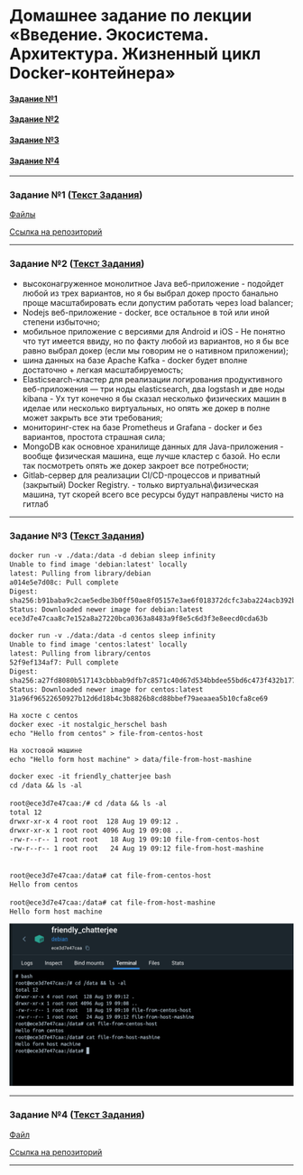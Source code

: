 # Домашнее задание по лекции «Введение. Экосистема. Архитектура. Жизненный цикл Docker-контейнера»

#### [Задание №1](#задание-1-текст-задания)
#### [Задание №2](#задание-2-текст-задания)
#### [Задание №3](#задание-3-текст-задания)
#### [Задание №4](#задание-4-текст-задания)


---

### Задание №1 ([Текст Задания](https://github.com/netology-code/virtd-homeworks/blob/main/05-virt-03-docker/README.md#%D0%B7%D0%B0%D0%B4%D0%B0%D1%87%D0%B0-1))

[Файлы](assets%2Fdocker%2Fhw-66)

[Ссылка на репозиторий](https://hub.docker.com/repository/docker/sinersis/nginx-netology/general)

---

### Задание №2 ([Текст Задания](https://github.com/netology-code/virtd-homeworks/blob/main/05-virt-03-docker/README.md#%D0%B7%D0%B0%D0%B4%D0%B0%D1%87%D0%B0-2))

- высоконагруженное монолитное Java веб-приложение - подойдет любой из трех вариантов, но я бы выбрал докер просто банально проще масштабировать если допустим работать через load balancer;
- Nodejs веб-приложение - docker, все остальное в той или иной степени избыточно;
- мобильное приложение c версиями для Android и iOS - Не понятно что тут имеется ввиду, но по факту любой из вариантов, но я бы все равно выбрал докер (если мы говорим не о нативном приложении);
- шина данных на базе Apache Kafka - docker будет вполне достаточно + легкая масштабируемость;
- Elasticsearch-кластер для реализации логирования продуктивного веб-приложения 
— три ноды elasticsearch, два logstash и две ноды kibana - Ух тут конечно я бы сказал несколько физических машин в 
иделае или несколько виртуальных, но опять же докер в полне может закрыть все эти требования;
- мониторинг-стек на базе Prometheus и Grafana - docker и без вариантов, простота страшная сила;
- MongoDB как основное хранилище данных для Java-приложения - вообще физическая машина, еще лучше кластер с базой.
Но если так посмотреть опять же докер закроет все потребности;
- Gitlab-сервер для реализации CI/CD-процессов и приватный (закрытый) Docker Registry. - только виртуальна\физическая машина, 
тут скорей всего все ресурсы будут направлены чисто на гитлаб


---

### Задание №3 ([Текст Задания](https://github.com/netology-code/virtd-homeworks/blob/main/05-virt-03-docker/README.md#%D0%B7%D0%B0%D0%B4%D0%B0%D1%87%D0%B0-3))


```
docker run -v ./data:/data -d debian sleep infinity
Unable to find image 'debian:latest' locally
latest: Pulling from library/debian
a014e5e7d08c: Pull complete
Digest: sha256:b91baba9c2cae5edbe3b0ff50ae8f05157e3ae6f018372dcfc3aba224acb392b
Status: Downloaded newer image for debian:latest
ece3d7e47caa8c7e152a8a27220bca0363a8483a9f8e5c6d3f3e8eecd0cda63b
```

```
docker run -v ./data:/data -d centos sleep infinity
Unable to find image 'centos:latest' locally
latest: Pulling from library/centos
52f9ef134af7: Pull complete
Digest: sha256:a27fd8080b517143cbbbab9dfb7c8571c40d67d534bbdee55bd6c473f432b177
Status: Downloaded newer image for centos:latest
31a96f96522650927b12d6d18b4c3b8826b8cd88bbef79aeaaea5b10cfa8ce69
```

```
На хосте с centos
docker exec -it nostalgic_herschel bash
echo "Hello from centos" > file-from-centos-host 
```

```
На хостовой машине
echo "Hello form host machine" > data/file-from-host-mashine
```

```
docker exec -it friendly_chatterjee bash
cd /data && ls -al

root@ece3d7e47caa:/# cd /data && ls -al
total 12
drwxr-xr-x 4 root root  128 Aug 19 09:12 .
drwxr-xr-x 1 root root 4096 Aug 19 09:08 ..
-rw-r--r-- 1 root root   18 Aug 19 09:10 file-from-centos-host
-rw-r--r-- 1 root root   24 Aug 19 09:12 file-from-host-mashine


root@ece3d7e47caa:/data# cat file-from-centos-host 
Hello from centos

root@ece3d7e47caa:/data# cat file-from-host-mashine 
Hello form host machine
```

![hw-66-3-1.png](assets%2Fimages%2Fhw-66%2Fhw-66-3-1.png)

---

### Задание №4 ([Текст Задания](https://github.com/netology-code/virtd-homeworks/blob/main/05-virt-03-docker/README.md#%D0%B7%D0%B0%D0%B4%D0%B0%D1%87%D0%B0-4))

[Файл](assets%2Fdocker%2Fhw-66%2Fansible.Dockerfile)

[Ссылка на репозиторий](https://hub.docker.com/repository/docker/sinersis/ansible-netology/general)

---